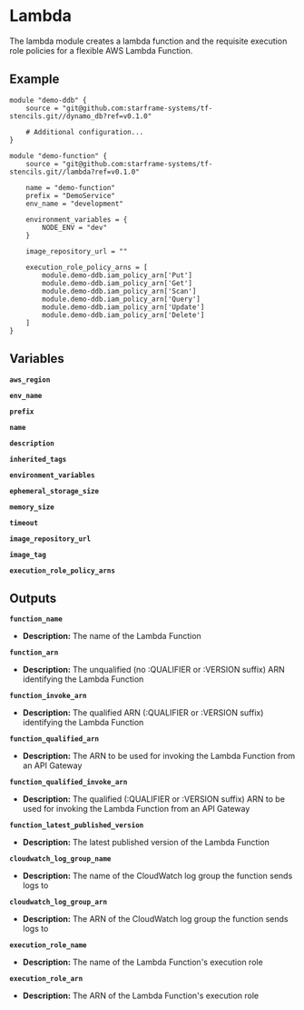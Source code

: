 # Lambda

The lambda module creates a lambda function and the requisite execution role policies for a flexible AWS Lambda Function.

## Example

```
module "demo-ddb" {
    source = "git@github.com:starframe-systems/tf-stencils.git//dynamo_db?ref=v0.1.0"

    # Additional configuration...
}

module "demo-function" {
    source = "git@github.com:starframe-systems/tf-stencils.git//lambda?ref=v0.1.0"

    name = "demo-function"
    prefix = "DemoService"
    env_name = "development"

    environment_variables = {
        NODE_ENV = "dev"
    }

    image_repository_url = ""

    execution_role_policy_arns = [
        module.demo-ddb.iam_policy_arn['Put']
        module.demo-ddb.iam_policy_arn['Get']
        module.demo-ddb.iam_policy_arn['Scan']
        module.demo-ddb.iam_policy_arn['Query']
        module.demo-ddb.iam_policy_arn['Update']
        module.demo-ddb.iam_policy_arn['Delete']
    ]
}
```

## Variables

**`aws_region`**

**`env_name`**

**`prefix`**

**`name`**

**`description`**

**`inherited_tags`**

**`environment_variables`**

**`ephemeral_storage_size`**

**`memory_size`**

**`timeout`**

**`image_repository_url`**

**`image_tag`**

**`execution_role_policy_arns`**

## Outputs

**`function_name`**

- **Description:** The name of the Lambda Function

**`function_arn`**

- **Description:** The unqualified (no :QUALIFIER or :VERSION suffix) ARN identifying the Lambda Function

**`function_invoke_arn`**

- **Description:** The qualified ARN (:QUALIFIER or :VERSION suffix) identifying the Lambda Function

**`function_qualified_arn`**

- **Description:** The ARN to be used for invoking the Lambda Function from an API Gateway

**`function_qualified_invoke_arn`**

- **Description:** The qualified (:QUALIFIER or :VERSION suffix) ARN to be used for invoking the Lambda Function from an API Gateway

**`function_latest_published_version`**

- **Description:** The latest published version of the Lambda Function

**`cloudwatch_log_group_name`**

- **Description:** The name of the CloudWatch log group the function sends logs to

**`cloudwatch_log_group_arn`**

- **Description:** The ARN of the CloudWatch log group the function sends logs to

**`execution_role_name`**

- **Description:** The name of the Lambda Function's execution role

**`execution_role_arn`**

- **Description:** The ARN of the Lambda Function's execution role
